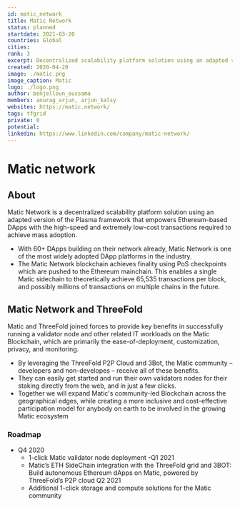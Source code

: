 ```yaml
---
id: matic_network
title: Matic Network
status: planned
startdate: 2021-03-20
countries: Global
cities: 
rank: 3
excerpt: Decentralized scalability platform solution using an adapted version of the Plasma framework.
created: 2020-04-20
image: ./matic.png
image_caption: Matic
logo: ./logo.png
author: benjelloun_oussama
members: anurag_arjun, arjun_kalsy
websites: https://matic.network/
tags: tfgrid
private: 0
potential:
linkedin: https://www.linkedin.com/company/matic-network/
---
```


# Matic network 

## About

Matic Network is a decentralized scalability platform solution using an adapted version of the Plasma framework that empowers Ethereum-based DApps with the high-speed and extremely low-cost transactions required to achieve mass adoption.

- With 60+ DApps building on their network already, Matic Network is one of the most widely adopted DApp platforms in the industry.
- The Matic Network blockchain achieves finality using PoS checkpoints which are pushed to the Ethereum mainchain. This enables a single Matic sidechain to theoretically achieve 65,535 transactions per block, and possibly millions of transactions on multiple chains in the future.


## Matic Network and ThreeFold

Matic and ThreeFold joined forces to provide key benefits in successfully running a validator node and other related IT workloads on the Matic Blockchain, which are primarily the ease-of-deployment, customization, privacy, and monitoring.

- By leveraging the ThreeFold P2P Cloud and 3Bot, the Matic community – developers and non-developes – receive all of these benefits.
- They can easily get started and run their own validators nodes for their staking directly from the web, and in just a few clicks.
- Together we will expand Matic's community-led Blockchain across the geographical edges, while creating a more inclusive and cost-effective participation model for anybody on earth to be involved in the growing Matic ecosystem


### Roadmap

- Q4 2020
  - 1-click Matic validator node deployment
-Q1 2021 
   - Matic’s ETH  SideChain integration  with the ThreeFold grid and 3BOT:  Build autonomous Ethereum dApps on Matic, powered by ThreeFold’s P2P cloud
Q2 2021
   - Additional 1-click storage and compute solutions for the Matic community
